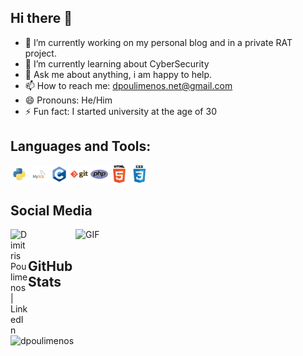 ## Hi there 👋

- 🔭 I’m currently working on my personal blog and in a private RAT project.
- 🌱 I’m currently learning about CyberSecurity
- 💬 Ask me about anything, i am happy to help.
- 📫 How to reach me: dpoulimenos.net@gmail.com
- 😄 Pronouns: He/Him
- ⚡ Fun fact: I started university at the age of 30

## Languages and Tools:  

<code><img height="28" src="https://raw.githubusercontent.com/github/explore/80688e429a7d4ef2fca1e82350fe8e3517d3494d/topics/python/python.png"></code>
<code><img height="28" src="https://raw.githubusercontent.com/github/explore/80688e429a7d4ef2fca1e82350fe8e3517d3494d/topics/mysql/mysql.png"></code>
<code><img height="28" src="https://raw.githubusercontent.com/github/explore/80688e429a7d4ef2fca1e82350fe8e3517d3494d/topics/c/c.png"></code>
<code><img height="28" src="https://raw.githubusercontent.com/github/explore/80688e429a7d4ef2fca1e82350fe8e3517d3494d/topics/git/git.png"></code>
<code><img height="28" src="https://raw.githubusercontent.com/github/explore/80688e429a7d4ef2fca1e82350fe8e3517d3494d/topics/php/php.png"></code>
<code><img height="28" src="https://raw.githubusercontent.com/github/explore/80688e429a7d4ef2fca1e82350fe8e3517d3494d/topics/html/html.png"></code>
<code><img height="28" src="https://raw.githubusercontent.com/github/explore/80688e429a7d4ef2fca1e82350fe8e3517d3494d/topics/css/css.png"></code>


## Social Media
<a href="https://www.linkedin.com/in/dpoulimen0s/">
  <img align="left" alt="Dimitris Poulimenos | LinkedIn" width="28px" src="https://raw.githubusercontent.com/peterthehan/peterthehan/master/assets/linkedin.svg" />
</a>

<img align="right" alt="GIF" src="https://github.com/abhisheknaiidu/abhisheknaiidu/blob/master/code.gif?raw=true" width="400" height="295" />

<br/>

## GitHub Stats

<p align="left"> <img src="https://github-readme-stats.vercel.app/api?username=dpoulimen0s&show_icons=true&theme=gotham" alt="dpoulimenos" />

